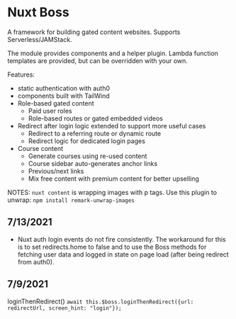 # Nuxt Boss
A framework for building gated content websites. Supports Serverless/JAMStack.

The module provides components and a helper plugin. Lambda function templates are provided, but can be overridden with your own.

Features:
* static authentication with auth0
* components built with TailWind
* Role-based gated content
  * Paid user roles
  * Role-based routes or gated embedded videos
* Redirect after login logic extended to support more useful cases
  * Redirect to a referring route or dynamic route
  * Redirect logic for dedicated login pages
* Course content
  * Generate courses using re-used content 
  * Course sidebar auto-generates anchor links
  * Previous/next links
  * Mix free content with premium content for better upselling

NOTES:
`nuxt content` is wrapping images with p tags. Use this plugin to unwrap: `npm install remark-unwrap-images`


## 7/13/2021
* Nuxt auth login events do not fire consistently. The workaround for this is to set redirects.home to false and to use the Boss methods for fetching user data and logged in state on page load (after being redirect from auth0).
## 7/9/2021
loginThenRedirect()
`await this.$boss.loginThenRedirect({url: redirectUrl, screen_hint: "login"});`